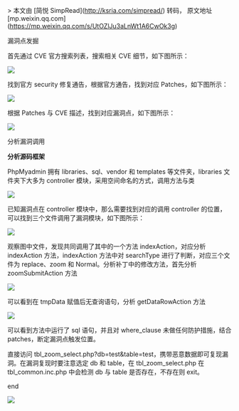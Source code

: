 \> 本文由 \[简悦 SimpRead\](http://ksria.com/simpread/) 转码， 原文地址 \[mp.weixin.qq.com\](https://mp.weixin.qq.com/s/UtOZlJu3aLnWt1A6CwOk3g)

  

漏洞点发掘

首先通过 CVE 官方搜索列表，搜索相关 CVE 细节，如下图所示：

![](https://mmbiz.qpic.cn/mmbiz_png/RXib24CCXQ08WCnU0ibLq3FeID6ibNJnxjE4OFw9aB59ZfDJiaMl6ylFNucaeg0tmmOG6a9aO9ue7vCvNzZHWs4pgw/640?wx_fmt=png)

找到官方 security 修复通告，根据官方通告，找到对应 Patches，如下图所示：

![](https://mmbiz.qpic.cn/mmbiz_png/RXib24CCXQ08WCnU0ibLq3FeID6ibNJnxjEdPuS9qPtnVD3dt0qxJotB2ZsY9vfElDHzDHF8ia4cgZicek1VqGdq3LA/640?wx_fmt=png)

根据 Patches 与 CVE 描述，找到对应漏洞点，如下图所示：

![](https://mmbiz.qpic.cn/mmbiz_png/RXib24CCXQ08WCnU0ibLq3FeID6ibNJnxjEYt93vmiaYyicSAicVffypKyHzjicPJDcIibuqWv0nAY7gD8QVpXQjhmIzibA/640?wx_fmt=png)

  

分析漏洞调用

**分析源码框架**

PhpMyadmin 拥有 libraries、sql、vendor 和 templates 等文件夹，libraries 文件夹下大多为 controller 模块，采用空间命名的方式，调用方法与类

![](https://mmbiz.qpic.cn/mmbiz_png/RXib24CCXQ08WCnU0ibLq3FeID6ibNJnxjEhxWyDelcQic21ibu9d8XVN7AuAPtnn99Cib4wFqiadn5Y3zJ7UGGBXfrYA/640?wx_fmt=png)

已知漏洞点在 controller 模块中，那么需要找到对应的调用 controller 的位置，可以找到三个文件调用了漏洞模块，如下图所示：

![](https://mmbiz.qpic.cn/mmbiz_png/RXib24CCXQ08WCnU0ibLq3FeID6ibNJnxjE0VibSSBrgeEdCLZcn5mAMwugJ1dSNmG8jRQJZ1gSAWZzGdu8x58t4JQ/640?wx_fmt=png)

观察图中文件，发现共同调用了其中的一个方法 indexAction，对应分析 indexAction 方法，indexAction 方法中对 searchType 进行了判断，对应三个文件为 replace、zoom 和 Normal。分析补丁中的修改方法，首先分析 zoomSubmitAction 方法

![](https://mmbiz.qpic.cn/mmbiz_png/RXib24CCXQ08WCnU0ibLq3FeID6ibNJnxjEukY5Jicfctghxp0MNiciaFKGUUMiafRJ4tB6K3v7zMyXiagYibKr3B9XG8xA/640?wx_fmt=png)

可以看到在 tmpData 赋值后无查询语句，分析 getDataRowAction 方法

![](https://mmbiz.qpic.cn/mmbiz_png/RXib24CCXQ08WCnU0ibLq3FeID6ibNJnxjET7yugRgpSf84YCUzhFCAfhTf1Agu1lw3j04ItMtuajLM3SkpncKJyQ/640?wx_fmt=png)

可以看到方法中运行了 sql 语句，并且对 where\_clause 未做任何防护措施，结合 patches，断定漏洞点触发位置。

直接访问 tbl\_zoom\_select.php?db=test&table=test，携带恶意数据即可复现漏洞。在漏洞复现时要注意选定 db 和 table，在 tbl\_zoom\_select.php 在 tbl\_common.inc.php 中会检测 db 与 table 是否存在，不存在则 exit。

end

  

![](https://mmbiz.qpic.cn/mmbiz_png/RXib24CCXQ08WCnU0ibLq3FeID6ibNJnxjERFVVQlKVqfG5I0HNYnXwXicoN7P27ETN8m5jB4XvjQIRKUBl7cQcNCA/640?wx_fmt=png)